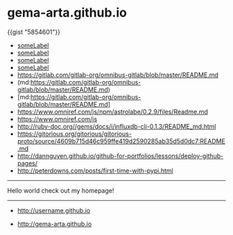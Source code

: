 <script src="https://gist.github.com/jonschlinkert/5854601.js"></script>
# gema-arta.github.io
{{gist "5854601"}}

- [someLabel](username/repoName/somePathTo/myExampleCode)
- [someLabel](username/)
- [someLabel]()
- [someLabel](/)
- https://gitlab.com/gitlab-org/omnibus-gitlab/blob/master/README.md
- (md:https://gitlab.com/gitlab-org/omnibus-gitlab/blob/master/README.md)
- [md:https://gitlab.com/gitlab-org/omnibus-gitlab/blob/master/README.md]
- https://www.omniref.com/js/npm/astrolabe/0.2.9/files/Readme.md
- https://www.omniref.com/js
- http://ruby-doc.org//gems/docs/i/influxdb-cli-0.1.3/README_md.html
- https://gitorious.org/gitorious/gitorious-proto/source/4609b715d46c959ffe419d2590285ab35d5d0dc7:README.md
- http://dannguyen.github.io/github-for-portfolios/lessons/deploy-github-pages/
- http://peterdowns.com/posts/first-time-with-pypi.html
 


______________________________________________________________
Hello world check out my homepage!

----------------------------
- http://username.github.io

- http://gema-arta.github.io
